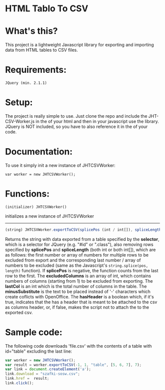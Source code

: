 # HTML Tablo To CSV

# What's this?
This project is a lightweight Javascript library for exporting and importing data from HTML tables to CSV files.

# Requirements:
`JQuery (min. 2.1.1)`

# Setup:
The project is really simple to use. Just clone the repo and include the JHT-CSV-Worker.js in the <head> of your html and then in your javascript use the library. JQuery is NOT included, so you have to also reference it in the <head> of your code.

# Documentation:
To use it simply init a new instance of JHTCSVWorker:

`var worker = new JHTCSVWorker();`

# Functions:
```javascipt
(initializer) JHTCSVWorker()
```
initializes a new instance of JHTCSVWorker

***

```javascript
(string) JHTCSVWorker.exportToCSV(splicePos (int / int[]), spliceLength (int / int[]), selector (string), excludedColumns (int[]), lastCol (int), minusSubstitute (string), hasHeader (boolean);
```

Returns the string with data exported from a table specified by the **selector**, which is a selector for JQuery (e.g. "#id" or ".class"), also removing rows specified by **splicePos** and **spliceLength** (both int or both int[]), which are as follows: the first number or array of numbers for multiple rows to be excluded from export and the corresponding last number / array of numbers to be excluded (same as the Javascript's `string.splice(pos, length)` function). If **splicePos** is negative, the function counts from the last row to the first. The **excludedColumns** is an array of int, which contains numbers of columns (starting from 1) to be excluded from exporting. The **lastCol** is an int which is the total number of columns in the table. The **minusSubstitute** is the text to be placed instead of '-' characters which create coflicts with OpenOffice. The **hasHeader** is a boolean which, if it's true, indicates that the <table> has a <thead> header that is meant to be attached to the csv as columns header, or, if false, makes the script not to attach the <thead> to the exported csv.

# Sample code:
The following code downloads 'file.csv' with the contents of a table with id="table" excluding the last line:

```javascript
var worker = new JHTCSVWorker();
var result = worker.exportToCSV(-1, 1, "table", [5, 6, 7], 7);
var link = document.createElement('a');
link.download = "szafki-sosw.csv";
link.href =  result;
link.click();
```
